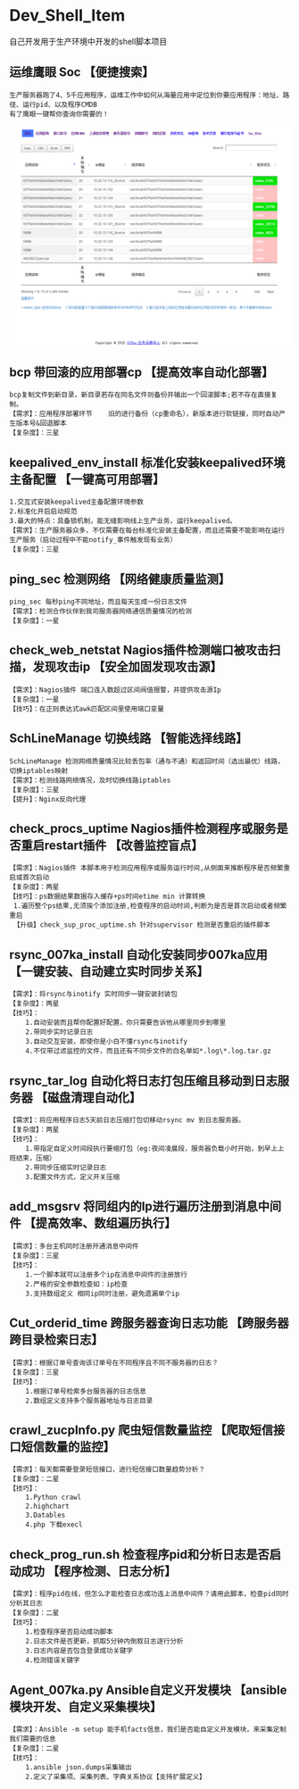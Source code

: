 # Dev_Shell_Item
自己开发用于生产环境中开发的shell脚本项目

## 运维鹰眼 Soc 【便捷搜索】
    生产服务器跑了4、5千应用程序，运维工作中如何从海量应用中定位到你要应用程序：地址、路径、运行pid、以及程序CMDB
    有了鹰眼一键帮你查询你需要的！
   ![image](https://github.com/Luolired/Dev_Shell_Item/blob/master/bcp/img/aaa.png)  

## bcp 带回滚的应用部署cp 【提高效率自动化部署】
    bcp复制文件到新目录，新目录若存在同名文件则备份并输出一个回滚脚本;若不存在直接复制。
    【需求】：应用程序部署环节    旧的进行备份（cp重命名），新版本进行软链接，同时自动产生版本号&回退脚本
    【复杂度】：三星

## keepalived_env_install 标准化安装keepalived环境主备配置 【一键高可用部署】
    1.交互式安装keepalived主备配置环境参数
    2.标准化开启启动规范
    3.最大的特点：具备锁机制，能无缝影响线上生产业务，运行keepalived。
    【需求】：生产服务器众多，不仅需要在每台标准化安装主备配置，而且还需要不能影响在运行生产服务（启动过程中不能notify_事件触发现有业务）
    【复杂度】：三星
    
## ping_sec 检测网络 【网络健康质量监测】
    ping_sec 每秒ping不同地址，而且每天生成一份日志文件
    【需求】：检测合作伙伴到我司服务器网络通信质量情况的检测
    【复杂度】：一星

## check_web_netstat Nagios插件检测端口被攻击扫描，发现攻击ip 【安全加固发现攻击源】
    【需求】：Nagios插件 端口连入数超过区间阀值报警，并提供攻击源Ip
    【复杂度】：一星
    【技巧】：在正则表达式awk匹配区间里使用端口变量

## SchLineManage 切换线路 【智能选择线路】
    SchLineManage 检测网络质量情况比较丢包率（通与不通）和返回时间（选出最优）线路，切换iptables映射
    【需求】：检测线路网络情况，及时切换线路iptables
    【复杂度】：三星
    【提升】：Nginx反向代理
    
## check_procs_uptime  Nagios插件检测程序或服务是否重启restart插件 【改善监控盲点】
    【需求】：Nagios插件 本脚本用于检测应用程序或服务运行时间,从侧面来推断程序是否频繁重启或首次启动
    【复杂度】：两星
    【技巧】：ps数据结果数据存入缓存+ps时间etime min 计算转换 
     1.遍历整个ps结果,无须挨个添加注册,检查程序的启动时间,判断为是否是首次启动或者频繁重启
     【升级】check_sup_proc_uptime.sh 针对supervisor 检测是否重启的插件脚本

## rsync_007ka_install  自动化安装同步007ka应用  【一键安装、自动建立实时同步关系】
    【需求】：将rsync与inotify 实时同步一键安装封装包
    【复杂度】：两星
    【技巧】：
        1.自动安装而且帮你配置好配置，你只需要告诉他从哪里同步到哪里
        2.带同步实时记录日志
        3.自动交互安装，即使你是小白不懂rsync与inotify
        4.不仅带过滤监控的文件，而且还有不同步文件的白名单如*.log\*.log.tar.gz
        

## rsync_tar_log  自动化将日志打包压缩且移动到日志服务器 【磁盘清理自动化】
    【需求】：将应用程序日志5天前日志压缩打包切移动rsync mv 到日志服务器。
    【复杂度】：两星
    【技巧】：
        1.带指定自定义时间段执行要缩打包（eg:夜间凌晨段，服务器负载小时开始，到早上上班结束，压缩）
        2.带同步压缩实时记录日志
        3.配置文件方式，定义开关压缩

## add_msgsrv  将同组内的Ip进行遍历注册到消息中间件   【提高效率、数组遍历执行】
    【需求】：多台主机同时注册开通消息中间件
    【复杂度】：三星
    【技巧】：
        1.一个脚本就可以注册多个ip在消息中间件的注册放行
        2.严格的安全参数检查如：ip检查
        3.支持数组定义 相同ip同时注册，避免遗漏单个ip

## Cut_orderid_time 跨服务器查询日志功能 【跨服务器跨目录检索日志】
    【需求】：根据订单号查询该订单号在不同程序且不同不服务器的日志？
    【复杂度】：三星
    【技巧】：
        1.根据订单号检索多台服务器的日志信息 
        2.数组定义支持多个服务器地址与日志目录

## crawl_zucpInfo.py 爬虫短信数量监控 【爬取短信接口短信数量的监控】
    【需求】：每天都需要登录短信接口，进行短信接口数量趋势分析？
    【复杂度】：二星
    【技巧】：
        1.Python crawl
        2.highchart
        3.Datables
        4.php 下载execl

## check_prog_run.sh 检查程序pid和分析日志是否启动成功 【程序检测、日志分析】
    【需求】：程序pid在线，但怎么才能检查日志成功连上消息中间件？请用此脚本，检查pid同时分析其日志
    【复杂度】：二星
    【技巧】：
        1.检查程序是否启动成功脚本 
        2.日志文件是否更新，抓取5分钟内倒叙日志逐行分析
        3.日志内容是否包含登录成功关键字 
        4.检测错误关键字

## Agent_007ka.py Ansible自定义开发模块 【ansible模块开发、自定义采集模块】
    【需求】：Ansible -m setup 能手机facts信息，我们是否能自定义开发模块，来采集定制我们需要的信息
    【复杂度】：二星
    【技巧】：
        1.ansible json.dumps采集输出
        2.定义了采集项、采集列表、字典关系协议【支持扩展定义】
